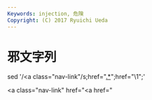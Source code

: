 ```yaml
---
Keywords: injection, 危険
Copyright: (C) 2017 Ryuichi Ueda
---
```


# 邪文字列

sed '/<a class="nav-link"/s;href="<a href="\(.*\)" class="uri">.*</a>";href="\1";'

<a class="nav-link"   href="<a href="

